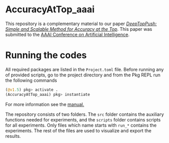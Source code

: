 # AccuracyAtTop_aaai

This repository is a complementary material to our paper *[DeepTopPush: Simple and Scalable Method for Accuracy at the Top]()*. This paper was submitted to the [AAAI Conference on Artificial Intelligence](https://aaai.org/Conferences/AAAI-21/).

# Running the codes

All required packages are listed in the `Project.toml` file. Before running any of provided scripts, go to the project directory and from the Pkg REPL run the following commands
```julia
(@v1.5) pkg> activate .
(AccuracyAtTop_aaai) pkg> instantiate
```
For more information see the [manual.](https://julialang.github.io/Pkg.jl/v1/environments/#Using-someone-else's-project-1)

The repository consists of two folders. The `src` folder contains the auxiliary functions needed for experiments, and the `scripts` folder contains scripts for all experiments. Only files which name starts with `run_*` contains the experiments. The rest of the files are used to visualize and export the results.
